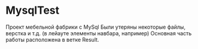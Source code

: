 # MysqlTest
Проект мебельной фабрики с MySql
Были утеряны некоторые файлы, верстка и т.д. (в лейауте элементы навбара, например)
Основная часть работы расположена в ветке Result.
